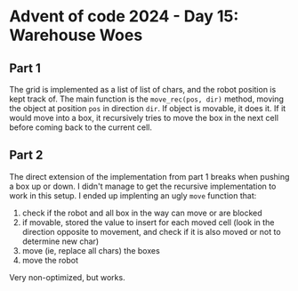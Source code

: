 # Advent of code 2024 - Day 15: Warehouse Woes

## Part 1

The grid is implemented as a list of list of chars, and the robot position is kept track of. The main function is the `move_rec(pos, dir)` method, moving the object at position `pos` in direction `dir`. If object is movable, it does it. If it would move into a box, it recursively tries to move the box in the next cell before coming back to the current cell.

## Part 2

The direct extension of the implementation from part 1 breaks when pushing a box up or down. I didn't manage to get the recursive implementation to work in this setup.
I ended up implenting an ugly `move` function that:
1. check if the robot and all box in the way can move or are blocked
1. if movable, stored the value to insert for each moved cell (look in the direction opposite to movement, and check if it is also moved or not to determine new char)
1. move (ie, replace all chars) the boxes
1. move the robot

Very non-optimized, but works.
